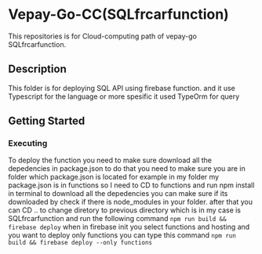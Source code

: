 
# Vepay-Go-CC(SQLfrcarfunction)
This repositories is for Cloud-computing path of vepay-go SQLfrcarfunction. 

## Description

This folder is for deploying SQL API using firebase function. and it use Typescript for the language or more spesific it used TypeOrm for query 

## Getting Started

### Executing 
To deploy the function you need to make sure download all the depedencies in package.json to do that you need to make sure you are in folder which package.json is located for example in my folder my package.json is in functions so I need to CD to functions and run npm install in terminal to download all the depedencies you can make sure if its downloaded by check if there is node_modules in your folder. after that you can CD .. to change diretory to previous directory which is in my case is SQLfrcarfunction and run the following command ```npm run build && firebase deploy``` when in firebase init you select functions and hosting and you want to deploy only functions you can type this command ```npm run build && firebase deploy --only functions```
